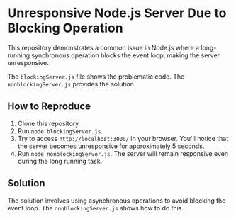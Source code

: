 # Unresponsive Node.js Server Due to Blocking Operation

This repository demonstrates a common issue in Node.js where a long-running synchronous operation blocks the event loop, making the server unresponsive.

The `blockingServer.js` file shows the problematic code.  The `nonblockingServer.js` provides the solution.

## How to Reproduce

1. Clone this repository.
2. Run `node blockingServer.js`.
3. Try to access `http://localhost:3000/` in your browser. You'll notice that the server becomes unresponsive for approximately 5 seconds.
4. Run `node nonblockingServer.js`. The server will remain responsive even during the long running task.

## Solution

The solution involves using asynchronous operations to avoid blocking the event loop.  The `nonblockingServer.js` shows how to do this.
